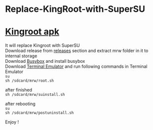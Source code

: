 # Replace-KingRoot-with-SuperSU
# [Kingroot apk](https://aapks.com/apk/kingroot/)

It will replace Kingroot with SuperSU  
Download release from [releases](https://github.com/HemanthJabalpuri/Replace-KingRoot-with-SuperSU/releases) section and extract mrw folder in it to internal storage  
Download [Busybox](https://play.google.com/store/apps/details?id=ru.meefik.busybox) and install busybox  
Download [Terminal Emulator](https://play.google.com/store/apps/details?id=jackpal.androidterm) and run following commands in Terminal Emulator  
`su`  
`sh /sdcard/mrw/root.sh`

after finished  
`sh /sdcard/mrw/suinstall.sh`

after rebooting  
`su`  
`sh /sdcard/mrw/postuninstall.sh`

Enjoy !
